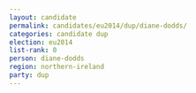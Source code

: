 ```yaml
---
layout: candidate
permalink: candidates/eu2014/dup/diane-dodds/
categories: candidate dup
election: eu2014
list-rank: 0
person: diane-dodds
region: northern-ireland
party: dup
---
```

